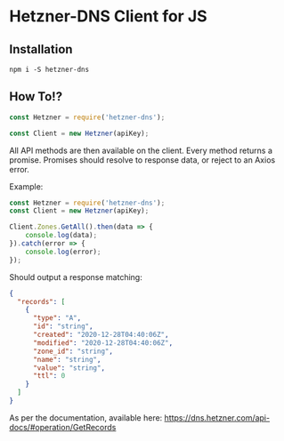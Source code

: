 # Hetzner-DNS Client for JS

## Installation

```npm i -S hetzner-dns```

## How To!?

```js
const Hetzner = require('hetzner-dns');

const Client = new Hetzner(apiKey);
```

All API methods are then available on the client. Every method returns a promise. Promises should resolve to response data, or reject to an Axios error.

Example:

```js
const Hetzner = require('hetzner-dns');
const Client = new Hetzner(apiKey);

Client.Zones.GetAll().then(data => {
    console.log(data);
}).catch(error => {
    console.log(error);
});
```

Should output a response matching:

```json
{
  "records": [
    {
      "type": "A",
      "id": "string",
      "created": "2020-12-28T04:40:06Z",
      "modified": "2020-12-28T04:40:06Z",
      "zone_id": "string",
      "name": "string",
      "value": "string",
      "ttl": 0
    }
  ]
}
```

As per the documentation, available here: https://dns.hetzner.com/api-docs/#operation/GetRecords
